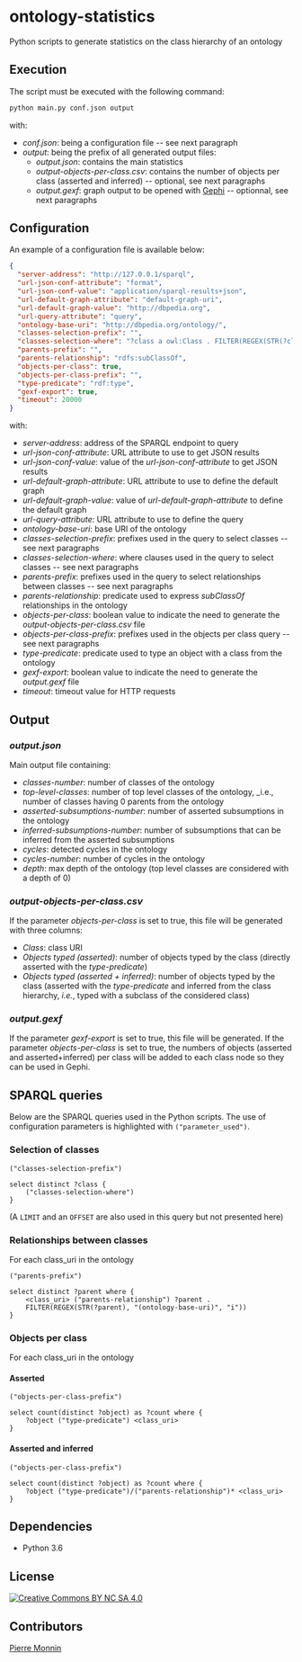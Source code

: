 # ontology-statistics

Python scripts to generate statistics on the class hierarchy of an ontology

## Execution

The script must be executed with the following command:

```bash
python main.py conf.json output
```

with:

* _conf.json_: being a configuration file -- see next paragraph
* _output_: being the prefix of all generated output files:
    * _output.json_: contains the main statistics
    * _output-objects-per-class.csv_: contains the number of objects per class (asserted and inferred) -- optional, 
    see next paragraphs
    * _output.gexf_: graph output to be opened with [Gephi](https://gephi.org/) -- optionnal, see next paragraphs

## Configuration

An example of a configuration file is available below:

```json
{
  "server-address": "http://127.0.0.1/sparql",
  "url-json-conf-attribute": "format",
  "url-json-conf-value": "application/sparql-results+json",
  "url-default-graph-attribute": "default-graph-uri",
  "url-default-graph-value": "http://dbpedia.org",
  "url-query-attribute": "query",
  "ontology-base-uri": "http://dbpedia.org/ontology/",
  "classes-selection-prefix": "",
  "classes-selection-where": "?class a owl:Class . FILTER(REGEX(STR(?class), \"http://dbpedia.org/ontology/\", \"i\")) .",
  "parents-prefix": "",
  "parents-relationship": "rdfs:subClassOf",
  "objects-per-class": true,
  "objects-per-class-prefix": "",
  "type-predicate": "rdf:type",
  "gexf-export": true,
  "timeout": 20000
}
```

with:

* _server-address_: address of the SPARQL endpoint to query
* _url-json-conf-attribute_: URL attribute to use to get JSON results
* _url-json-conf-value_: value of the _url-json-conf-attribute_ to get JSON results
* _url-default-graph-attribute_: URL attribute to use to define the default graph
* _url-default-graph-value_: value of _url-default-graph-attribute_ to define the default graph
* _url-query-attribute_: URL attribute to use to define the query
* _ontology-base-uri_: base URI of the ontology
* _classes-selection-prefix_: prefixes used in the query to select classes -- see next paragraphs
* _classes-selection-where_: where clauses used in the query to select classes -- see next paragraphs
* _parents-prefix_: prefixes used in the query to select relationships between classes -- see next paragraphs
* _parents-relationship_: predicate used to express _subClassOf_ relationships in the ontology
* _objects-per-class_: boolean value to indicate the need to generate the _output-objects-per-class.csv_ file
* _objects-per-class-prefix_: prefixes used in the objects per class query -- see next paragraphs
* _type-predicate_: predicate used to type an object with a class from the ontology
* _gexf-export_: boolean value to indicate the need to generate the _output.gexf_ file
* _timeout_: timeout value for HTTP requests

## Output

### _output.json_

Main output file containing:

* _classes-number_: number of classes of the ontology
* _top-level-classes_: number of top level classes of the ontology, _i.e., number of classes having 0 parents from the 
ontology
* _asserted-subsumptions-number_: number of asserted subsumptions in the ontology
* _inferred-subsumptions-number_: number of subsumptions that can be inferred from the asserted subsumptions
* _cycles_: detected cycles in the ontology
* _cycles-number_: number of cycles in the ontology
* _depth_: max depth of the ontology (top level classes are considered with a depth of 0)


### _output-objects-per-class.csv_

If the parameter _objects-per-class_ is set to true, this file will be generated with three columns:
 
* _Class_: class URI
* _Objects typed (asserted)_: number of objects typed by the class (directly asserted with the _type-predicate_)
* _Objects typed (asserted + inferred)_: number of objects typed by the class (asserted with the _type-predicate_ and 
inferred from the class hierarchy, _i.e._, typed with a subclass of the considered class)

### _output.gexf_

If the parameter _gexf-export_ is set to true, this file will be generated.
If the parameter _objects-per-class_ is set to true, the numbers of objects (asserted and asserted+inferred) per class 
will be added to each class node so they can be used in Gephi.

## SPARQL queries

Below are the SPARQL queries used in the Python scripts. The use of configuration parameters is highlighted 
with ``("parameter_used")``.

### Selection of classes

```sparql
("classes-selection-prefix")

select distinct ?class {
    ("classes-selection-where")
}
```

(A ``LIMIT`` and an ``OFFSET`` are also used in this query but not presented here)

### Relationships between classes

For each class_uri in the ontology

```sparql
("parents-prefix")

select distinct ?parent where {
    <class_uri> ("parents-relationship") ?parent . 
    FILTER(REGEX(STR(?parent), "(ontology-base-uri)", "i"))
}
```

### Objects per class

For each class_uri in the ontology

#### Asserted

```sparql
("objects-per-class-prefix")

select count(distinct ?object) as ?count where {
    ?object ("type-predicate") <class_uri>
}
```

#### Asserted and inferred

```sparql
("objects-per-class-prefix")

select count(distinct ?object) as ?count where {
    ?object ("type-predicate")/("parents-relationship")* <class_uri> 
}
```

## Dependencies

* Python 3.6

## License

[![Creative Commons BY NC SA 4.0](https://licensebuttons.net/l/by-nc-sa/4.0/88x31.png)](https://creativecommons.org/licenses/by-nc-sa/4.0/)


## Contributors

[Pierre Monnin](https://pmonnin.github.io/)
